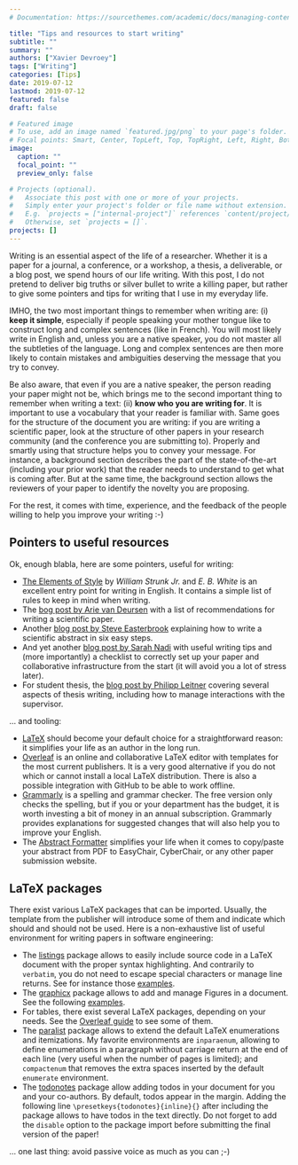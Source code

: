 ```yaml
---
# Documentation: https://sourcethemes.com/academic/docs/managing-content/

title: "Tips and resources to start writing"
subtitle: ""
summary: ""
authors: ["Xavier Devroey"]
tags: ["Writing"]
categories: [Tips]
date: 2019-07-12
lastmod: 2019-07-12
featured: false
draft: false

# Featured image
# To use, add an image named `featured.jpg/png` to your page's folder.
# Focal points: Smart, Center, TopLeft, Top, TopRight, Left, Right, BottomLeft, Bottom, BottomRight.
image:
  caption: ""
  focal_point: ""
  preview_only: false

# Projects (optional).
#   Associate this post with one or more of your projects.
#   Simply enter your project's folder or file name without extension.
#   E.g. `projects = ["internal-project"]` references `content/project/deep-learning/index.md`.
#   Otherwise, set `projects = []`.
projects: []
---
```


Writing is an essential aspect of the life of a researcher. Whether it is a paper for a journal, a conference, or a workshop, a thesis, a deliverable, or a blog post, we spend hours of our life writing. With this post, I do not pretend to deliver big truths or silver bullet to write a killing paper, but rather to give some pointers and tips for writing that I use in my everyday life.

IMHO, the two most important things to remember when writing are: (i) **keep it simple**, especially if people speaking your mother tongue like to construct long and complex sentences (like in French). You will most likely write in English and, unless you are a native speaker, you do not master all the subtleties of the language. Long and complex sentences are then more likely to contain mistakes and ambiguities deserving the message that you try to convey.

Be also aware, that even if you are a native speaker, the person reading your paper might not be, which brings me to the second important thing to remember when writing a text: (ii) **know who you are writing for**. It is important to use a vocabulary that your reader is familiar with. Same goes for the structure of the document you are writing: if you are writing a scientific paper, look at the structure of other papers in your research community (and the conference you are submitting to). Properly and smartly using that structure helps you to convey your message. For instance, a background section describes the part of the state-of-the-art (including your prior work) that the reader needs to understand to get what is coming after. But at the same time, the background section allows the reviewers of your paper to identify the novelty you are proposing.

For the rest, it comes with time, experience, and the feedback of the people willing to help you improve your writing :-)


Pointers to useful resources
------------------------------

Ok, enough blabla, here are some pointers, useful for writing:

- [The Elements of Style](https://en.wikipedia.org/wiki/The_Elements_of_Style) by *William Strunk Jr.* and *E. B. White* is an excellent entry point for writing in English. It contains a simple list of rules to keep in mind when writing.
- The [bog post by Arie van Deursen](https://avandeursen.com/2013/07/10/research-paper-writing-recommendations/) with a list of recommendations for writing a scientific paper.
- Another [blog post by Steve Easterbrook](http://www.easterbrook.ca/steve/2010/01/how-to-write-a-scientific-abstract-in-six-easy-steps/) explaining how to write a scientific abstract in six easy steps.
- And yet another [blog post by Sarah Nadi](https://sarahnadi.org/writing-papers/) with useful writing tips and (more importantly) a checklist to correctly set up your paper and collaborative infrastructure from the start (it will avoid you a lot of stress later).
- For student thesis, the [blog post by Philipp Leitner](https://philippleitner.medium.com/some-frequent-writing-tips-i-give-software-engineering-thesis-students-da2acab30381) covering several aspects of thesis writing, including how to manage interactions with the supervisor.

... and tooling:

- [LaTeX](https://www.latex-project.org/get) should become your default choice for a straightforward  reason: it simplifies your life as an author in the long run.
- [Overleaf](https://www.overleaf.com) is an online and collaborative LaTeX editor with templates for the most current publishers. It is a very good alternative if you do not which or cannot install a local LaTeX distribution. There is also a possible integration with GitHub to be able to work offline.
- [Grammarly](https://grammarly.com/) is a spelling and grammar checker. The free version only checks the spelling, but if you or your department has the budget, it is worth investing a bit of money in an annual subscription. Grammarly provides explanations for suggested changes that will also help you to improve your English.
- The [Abstract Formatter](https://abstractformatter.inventitech.com) simplifies your life when it comes to copy/paste your abstract from PDF to EasyChair, CyberChair, or any other paper submission website.


LaTeX packages
---------------

There exist various LaTeX packages  that can be imported. Usually, the template from the publisher will introduce some of them and indicate which should and should not be used. Here is a non-exhaustive list of useful environment for writing papers in software engineering:

- The [listings](https://ctan.org/pkg/listings) package allows to easily include source code in a LaTeX document with the proper syntax highlighting. And contrarily to `verbatim`, you do not need to escape special characters or manage line returns. See for instance those [examples](https://www.overleaf.com/learn/latex/Code_listing).
- The [graphicx](https://ctan.org/pkg/graphicx) package allows to add and manage Figures in a document. See the following [examples](https://www.overleaf.com/learn/latex/Inserting_Images).
- For tables, there exist several LaTeX packages, depending on your needs. See the [Overleaf guide](https://www.overleaf.com/learn/latex/Tables) to see some of them.
- The [paralist](https://ctan.org/pkg/paralist) package allows to extend the default LaTeX enumerations and itemizations. My favorite environments are `inparaenum`, allowing to define enumerations in a paragraph without carriage return at the end of each line (very useful when the number of pages is limited); and `compactenum` that removes the extra spaces inserted by the default `enumerate` environment.
- The [todonotes](https://ctan.org/pkg/todonotes) package allow adding todos in your document for you and your co-authors. By default, todos appear in the margin. Adding the following line `\presetkeys{todonotes}{inline}{}` after including the package allows to have todos in the text directly. Do not forget to add the `disable` option to the package import before submitting the final version of the paper!

... one last thing: avoid passive voice as much as you can ;-)
